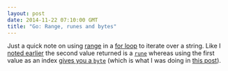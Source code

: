 ```yaml
---
layout: post
date: 2014-11-22 07:10:00 GMT
title: "Go: Range, runes and bytes"
---
```

Just a quick note on using [range](https://golang.org/ref/spec#RangeClause) in a [for loop](https://golang.org/ref/spec#For_statements) to iterate over a string. Like I [noted earlier](http://arpith.co/post/103198032247/variables-scopes-and-fiddling-with-strings-in-go) the second value returned is a [`rune`](https://golang.org/ref/spec#Rune_literals) whereas using the first value as an index [gives you a `byte`](https://golang.org/ref/spec#String_types) (which is what I was doing in [this post](http://arpith.co/post/102944903612/stumbling-through-go)).